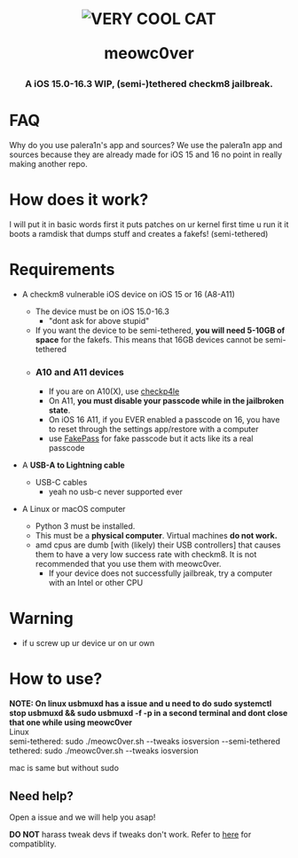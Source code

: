 <h1  align="center">
  <img  src="https://avatars.githubusercontent.com/u/124920598?s=400&u=20b77b2b9fca9702860f9f66b129ee5dde165987&v=4"  alt="VERY COOL CAT">
  <p>meowc0ver</p>
</h1>
<h3  align="center">A iOS 15.0-16.3 WIP, (semi-)tethered checkm8 jailbreak.</h3>

# FAQ
Why do you use palera1n's app and sources?
We use the palera1n app and sources because they are already made for iOS 15 and 16 no point in really making another repo.

# How does it work?

I will put it in basic words first it puts patches on ur kernel first time u run it it boots a ramdisk that dumps stuff and creates a fakefs! (semi-tethered)

# Requirements

- A checkm8 vulnerable iOS device on iOS 15 or 16 (A8-A11)
	- The device must be on iOS 15.0-16.3
		- "dont ask for above stupid"
	-	If you want the device to be semi-tethered, **you will need 5-10GB of space** for the fakefs. This means that 16GB devices cannot be semi-tethered
	- ### A10 and A11 devices
		- If you are on A10(X), use [checkp4le](https://github.com/guacaplushy/checkp4le)
		- On A11, **you must disable your passcode while in the jailbroken state**.
		- On iOS 16 A11, if you EVER enabled a passcode on 16, you have to reset through the settings app/restore with a computer
		- use [FakePass](https://repo.alexia.lol/depictions/net.cadoth.fakepass) for fake passcode but it acts like its a real passcode

- A **USB-A to Lightning cable**
	- USB-C cables
		- yeah no usb-c never supported ever 

- A Linux or macOS computer
	- Python 3 must be installed.
	- This must be a **physical computer**. Virtual machines **do not work.**
	- amd cpus are dumb [with (likely) their USB controllers] that causes them to have a very low success rate with checkm8. It is not recommended that you use them with meowc0ver.
		- If your device does not successfully jailbreak, try a computer with an Intel or other CPU

# Warning

- if u screw up ur device ur on ur own
# How to use?


**NOTE: On linux usbmuxd has a issue and u need to do sudo systemctl stop usbmuxd && sudo usbmuxd -f -p in a second terminal and dont close that one while using meowc0ver**
<br>
Linux
<br>
semi-tethered: sudo ./meowc0ver.sh --tweaks iosversion --semi-tethered
<br>
tethered: sudo ./meowc0ver.sh --tweaks iosversion

mac is same but without sudo



## Need help?

Open a issue and we will help you asap!



**DO NOT** harass tweak devs if tweaks don't work. Refer to [here](https://github.com/itsnebulalol/ios15-tweaks) for compatiblity.




